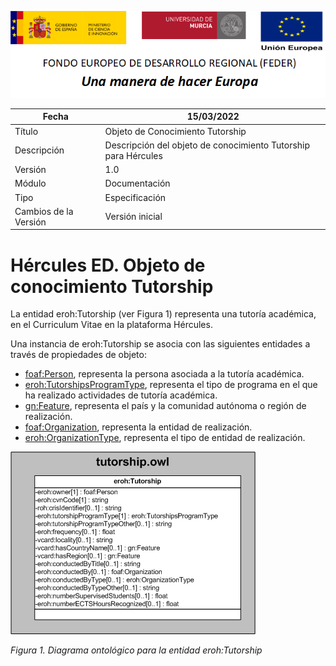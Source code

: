 ![](../../Docs/media/CabeceraDocumentosMD.png)

| Fecha         | 15/03/2022                                                   |
| ------------- | ------------------------------------------------------------ |
|Título|Objeto de Conocimiento Tutorship| 
|Descripción|Descripción del objeto de conocimiento Tutorship para Hércules|
|Versión|1.0|
|Módulo|Documentación|
|Tipo|Especificación|
|Cambios de la Versión|Versión inicial|

# Hércules ED. Objeto de conocimiento Tutorship

La entidad eroh:Tutorship (ver Figura 1) representa una tutoría académica, en el Curriculum Vitae en la plataforma Hércules.

Una instancia de eroh:Tutorship se asocia con las siguientes entidades a través de propiedades de objeto:

- [foaf:Person](https://github.com/HerculesCRUE/Commons-ED-MA/tree/main/ObjetosDeConocimiento/Person), representa la persona asociada a la tutoría académica.
- [eroh:TutorshipsProgramType](https://github.com/HerculesCRUE/Commons-ED-MA/tree/main/ObjetosDeConocimiento/TutorshipsProgramType), representa el tipo de programa en el que ha realizado actividades de tutoría académica.
- [gn:Feature](https://github.com/HerculesCRUE/Commons-ED-MA/tree/main/ObjetosDeConocimiento/Feature), representa el país y la comunidad autónoma o región de realización.
- [foaf:Organization](https://github.com/HerculesCRUE/Commons-ED-MA/tree/main/ObjetosDeConocimiento/Organization), representa la entidad de realización.
- [eroh:OrganizationType](https://github.com/HerculesCRUE/Commons-ED-MA/tree/main/ObjetosDeConocimiento/OrganizationType), representa el tipo de entidad de realización.

![](../../Docs/media/ObjetosDeConocimiento/Tutorship.png)

*Figura 1. Diagrama ontológico para la entidad eroh:Tutorship*

